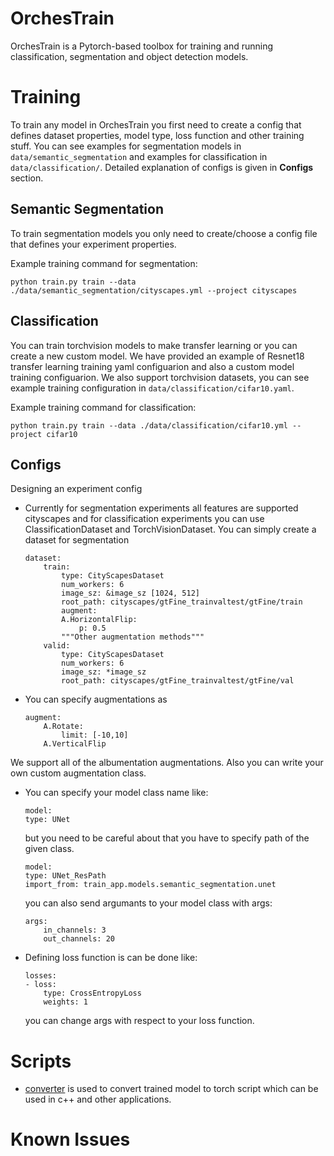 # OrchesTrain

OrchesTrain is a Pytorch-based toolbox for training and running classification, segmentation and object detection models.

# Training

To train any model in OrchesTrain you first need to create a config that defines dataset properties, model type, loss function and other training stuff. You can see examples for segmentation models in `data/semantic_segmentation` and examples for classification in `data/classification/`. Detailed explanation of configs is given in **Configs** section.

## Semantic Segmentation

To train segmentation models you only need to create/choose a config file that defines your experiment properties.

Example training command for segmentation:

```
python train.py train --data ./data/semantic_segmentation/cityscapes.yml --project cityscapes
```

## Classification

You can train torchvision models to make transfer learning or you can create a new custom model. We have provided an example of Resnet18 transfer learning training yaml configuarion and also a custom model training configuarion. We also support torchvision datasets, you can see example training configuration in `data/classification/cifar10.yaml`.

Example training command for classification:

```
python train.py train --data ./data/classification/cifar10.yml --project cifar10
```

## Configs

Designing an experiment config

* Currently for segmentation experiments all features are supported cityscapes and for classification experiments you can use ClassificationDataset and TorchVisionDataset. You can simply create a dataset for segmentation

    ```
    dataset:
        train:
            type: CityScapesDataset
            num_workers: 6
            image_sz: &image_sz [1024, 512]
            root_path: cityscapes/gtFine_trainvaltest/gtFine/train
            augment:
            A.HorizontalFlip:
                p: 0.5
            """Other augmentation methods"""
        valid:
            type: CityScapesDataset
            num_workers: 6
            image_sz: *image_sz
            root_path: cityscapes/gtFine_trainvaltest/gtFine/val
    ```

* You can specify augmentations as

    ```
    augment:
        A.Rotate:
            limit: [-10,10]
        A.VerticalFlip
    ```

We support all of the albumentation augmentations. Also you can write your own custom augmentation class.

* You can specify your model class name like:

    ```
    model:
    type: UNet
    ```

    but you need to be careful about that you have to specify path of the given class.

    ```
    model:
    type: UNet_ResPath
    import_from: train_app.models.semantic_segmentation.unet
    ```

    you can also send argumants to your model class with args:

    ```
    args:
        in_channels: 3
        out_channels: 20
    ```

* Defining loss function is can be done like:

    ```
    losses:
    - loss:
        type: CrossEntropyLoss
        weights: 1
    ```

    you can change args with respect to your loss function.

# Scripts

* [converter](/converter.py) is used to convert trained model to torch script which can be used in c++ and other applications.

# Known Issues
